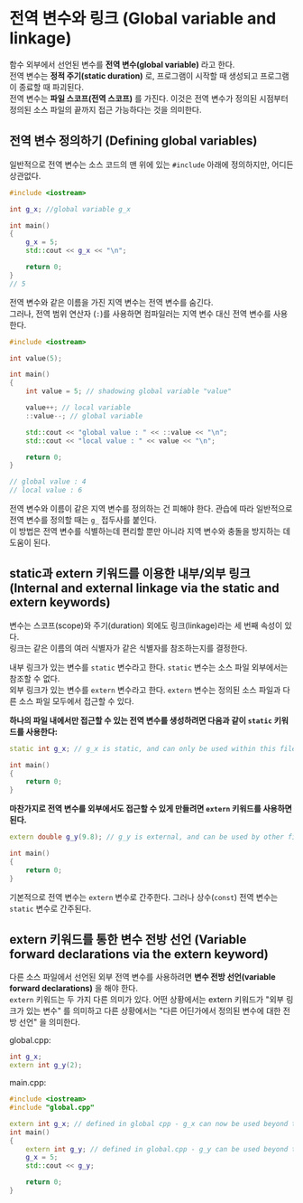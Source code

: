 # 전역 변수와 링크 (Global variable and linkage)

함수 외부에서 선언된 변수를 **전역 변수(global variable)** 라고 한다.<br>
전역 변수는 **정적 주기(static duration)** 로, 프로그램이 시작할 때 생성되고 프로그램이 종료할 때 파괴된다.<br>
전역 변수는 **파일 스코프(전역 스코프)** 를 가진다. 이것은 전역 변수가 정의된 시점부터 정의된 소스 파일의 끝까지 접근 가능하다는 것을 의미한다.

## 전역 변수 정의하기 (Defining global variables)

일반적으로 전역 변수는 소스 코드의 맨 위에 있는 `#include` 아래에 정의하지만, 어디든 상관없다.

```cpp
#include <iostream>

int g_x; //global variable g_x

int main()
{
    g_x = 5;
    std::cout << g_x << "\n";

    return 0;
}
// 5
```

전역 변수와 같은 이름을 가진 지역 변수는 전역 변수를 숨긴다.<br>
그러나, 전역 범위 연산자 (`:`)를 사용하면 컴파일러는 지역 변수 대신 전역 변수를 사용한다.

```cpp
#include <iostream>

int value(5);

int main()
{
    int value = 5; // shadowing global variable "value"

    value++; // local variable
    ::value--; // global variable

    std::cout << "global value : " << ::value << "\n";
    std::cout << "local value : " << value << "\n";

    return 0;
}

// global value : 4
// local value : 6
```

전역 변수와 이름이 같은 지역 변수를 정의하는 건 피해야 한다. 관습에 따라 일반적으로 전역 변수를 정의할 때는 `g_` 접두사를 붙인다.<br>
이 방법은 전역 변수를 식별하는데 편리할 뿐만 아니라 지역 변수와 충돌을 방지하는 데 도움이 된다.

## static과 extern 키워드를 이용한 내부/외부 링크 (Internal and external linkage via the static and extern keywords)

변수는 스코프(scope)와 주기(duration) 외에도 링크(linkage)라는 세 번째 속성이 있다.<br>
링크는 같은 이름의 여러 식별자가 같은 식별자를 참조하는지를 결정한다.

내부 링크가 있는 변수를 `static` 변수라고 한다. `static` 변수는 소스 파일 외부에서는 참조할 수 없다.<br>
외부 링크가 있는 변수를 `extern` 변수라고 한다. `extern` 변수는 정의된 소스 파일과 다른 소스 파일 모두에서 접근할 수 있다.<br>

**하나의 파일 내에서만 접근할 수 있는 전역 변수를 생성하려면 다음과 같이 `static` 키워드를 사용한다:**
```cpp
static int g_x; // g_x is static, and can only be used within this file

int main()
{
    return 0;
}
```

**마찬가지로 전역 변수를 외부에서도 접근할 수 있게 만들려면 `extern` 키워드를 사용하면 된다.**
```cpp
extern double g_y(9.8); // g_y is external, and can be used by other files

int main()
{
    return 0;
}
```

기본적으로 전역 변수는 `extern` 변수로 간주한다. 그러나 상수(`const`) 전역 변수는 `static` 변수로 간주된다.

## extern 키워드를 통한 변수 전방 선언 (Variable forward declarations via the extern keyword)

다른 소스 파일에서 선언된 외부 전역 변수를 사용하려면 **변수 전방 선언(variable forward declarations)** 을 해야 한다.<br>
`extern` 키워드는 두 가지 다른 의미가 있다. 어떤 상황에서는 extern 키워드가 "외부 링크가 있는 변수" 를 의미하고 다른 상황에서는 "다른 어딘가에서 정의된 변수에 대한 전방 선언" 을 의미한다.<br>

global.cpp:
```cpp
int g_x;
extern int g_y(2);
```

main.cpp:
```cpp
#include <iostream>
#include "global.cpp"

extern int g_x; // defined in global cpp - g_x can now be used beyond this point in this file
int main()
{
    extern int g_y; // defined in global.cpp - g_y can be used beyond this point in main() only
    g_x = 5;
    std::cout << g_y;

    return 0;
}
```